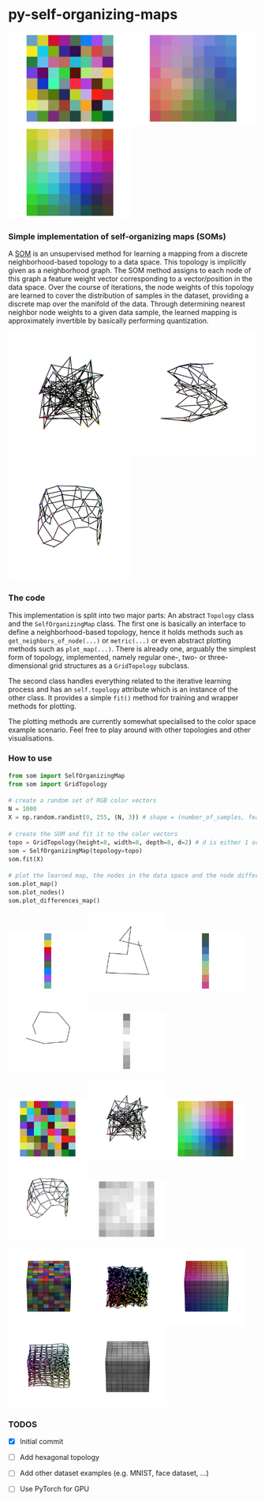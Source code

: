 # py-self-organizing-maps

<img src="imgs/map_2_random.png" width=250><img src="imgs/map_2_inter.png" width=250><img src="imgs/map_2_trained.png" width=250>


### Simple implementation of self-organizing maps (SOMs)
A [SOM](https://en.wikipedia.org/wiki/Self-organizing_map) is an unsupervised method for learning a mapping from a discrete
neighborhood-based topology to a data space. This topology is implicitly given as a neighborhood graph. The SOM method assigns to each node of this graph a feature weight
vector corresponding to a vector/position in the data space. Over the course of iterations, the node weights of this topology are learned to cover the
distribution of samples in the dataset, providing a discrete map over the manifold of the data. Through determining nearest neighbor node weights to a given data sample, the learned mapping is approximately invertible by basically performing quantization.


<img src="imgs/nodes_2_random.gif" width=250><img src="imgs/nodes_2_inter.gif" width=250><img src="imgs/nodes_2_trained.gif" width=250>

### The code

This implementation is split into two major parts: An abstract ```Topology``` class and the ```SelfOrganizingMap``` class. The first one is basically an interface to define
a neighborhood-based topology, hence it holds methods such as ```get_neighbors_of_node(...)``` or ```metric(...)``` or even abstract plotting methods such as ```plot_map(...)```.
There is already one, arguably the simplest form of topology, implemented, namely regular one-, two- or three-dimensional grid structures as a ```GridTopology``` subclass.

The second class handles everything related to the iterative learning process and has an ```self.topology``` attribute which is an instance of the other class. It provides a simple ```fit()``` method for training
and wrapper methods for plotting.

The plotting methods are currently somewhat specialised to the color space example scenario. Feel free to play around with other topologies and other visualisations.


### How to use

```python
from som import SelfOrganizingMap
from som import GridTopology

# create a random set of RGB color vectors
N = 1000
X = np.random.randint(0, 255, (N, 3)) # shape = (number_of_samples, feature_dim)

# create the SOM and fit it to the color vectors
topo = GridTopology(height=8, width=8, depth=8, d=2) # d is either 1 or 2 or 3
som = SelfOrganizingMap(topology=topo)
som.fit(X)

# plot the learned map, the nodes in the data space and the node differences
som.plot_map()
som.plot_nodes()
som.plot_differences_map()

```
<img src="imgs/map_1_random.png" width=160><img src="imgs/nodes_1_random.gif" width=160><img src="imgs/map_1_trained.png" width=160><img src="imgs/nodes_1_trained.gif" width=160><img src="imgs/differences_1_trained.png" width=160>

<img src="imgs/map_2_random.png" width=160><img src="imgs/nodes_2_random.gif" width=160><img src="imgs/map_2_trained.png" width=160><img src="imgs/nodes_2_trained.gif" width=160><img src="imgs/differences_2_trained.png" width=160>

<img src="imgs/map_3_random.gif" width=160><img src="imgs/nodes_3_random.gif" width=160><img src="imgs/map_3_trained.gif" width=160><img src="imgs/nodes_3_trained.gif" width=160><img src="imgs/differences_3_trained.gif" width=160>

### TODOS
- [x] Initial commit
- [ ] Add hexagonal topology
- [ ] Add other dataset examples (e.g. MNIST, face dataset, ...)
- [ ] Use PyTorch for GPU

